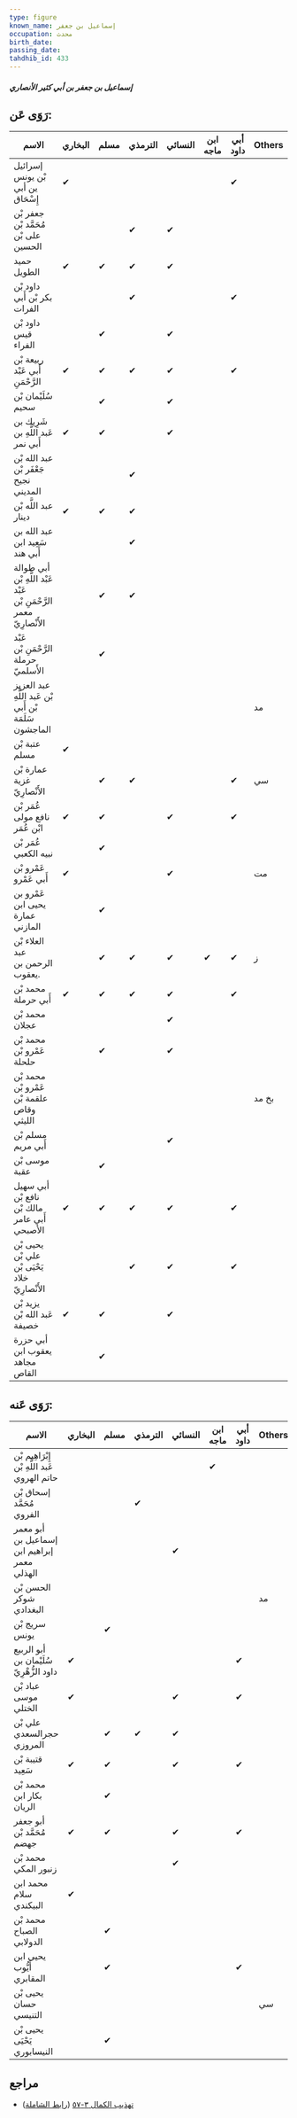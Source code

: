```yaml
---
type: figure
known_name: إسماعيل بن جعفر
occupation: محدث
birth_date:
passing_date:
tahdhib_id: 433
---
```

##### إسماعيل بن جعفر بن أبي كثير الأنصاري

## رَوَى عَن:
| الاسم                                                               | البخاري | مسلم | الترمذي | النسائي | ابن ماجه | أبي داود | Others |
| ------------------------------------------------------------------- | ------- | ---- | ------- | ------- | -------- | -------- | ------ |
| إسرائيل بْن يونس ين أبي إِسْحَاق                                    | ✔       |      |         |         |          | ✔        |        |
| جعفر بْن مُحَمَّد بْن على بْن الحسين                                |         |      | ✔       | ✔       |          |          |        |
| حميد الطويل                                                         | ✔       | ✔    | ✔       | ✔       |          |          |        |
| داود بْن بكر بْن أَبي الفرات                                        |         |      | ✔       |         |          | ✔        |        |
| داود بْن قيس الفراء                                                 |         | ✔    |         | ✔       |          |          |        |
| ربيعة بْن أَبي عَبْد الرَّحْمَنِ                                    | ✔       | ✔    | ✔       | ✔       |          | ✔        |        |
| سُلَيْمان بْن سحيم                                                  |         | ✔    |         | ✔       |          |          |        |
| شَرِيك بن عَبد اللَّهِ بن أَبي نمر                                  | ✔       | ✔    |         | ✔       |          |          |        |
| عبد الله بْن جَعْفَر بْن نجيح المديني                               |         |      | ✔       |         |          |          |        |
| عبد اللَّه بْن دينار                                                | ✔       | ✔    | ✔       |         |          |          |        |
| عبد الله بن سَعِيد ابن أَبي هند                                     |         |      | ✔       |         |          |          |        |
| أبي طوالة عَبْد اللَّهِ بْن عَبْد الرَّحْمَنِ بْن معمر الأَنْصارِيّ |         | ✔    | ✔       |         |          |          |        |
| عَبْد الرَّحْمَنِ بْن حرملة الأَسلميّ                               |         | ✔    |         |         |          |          |        |
| عبد العزيز بْن عَبد اللَّهِ بْن أَبي سَلَمَة الماجشون               |         |      |         |         |          |          | مد     |
| عتبة بْن مسلم                                                       | ✔       |      |         |         |          |          |        |
| عمارة بْن غزية الأَنْصارِيّ                                         |         | ✔    | ✔       |         |          | ✔        | سي     |
| عُمَر بْن نافع مولى ابْن عُمَر                                      | ✔       | ✔    |         | ✔       |          | ✔        |        |
| عُمَر بْن نبيه الكعبي                                               |         | ✔    |         |         |          |          |        |
| عَمْرو بْن أَبي عَمْرو                                              | ✔       |      |         | ✔       |          |          | مت     |
| عَمْرو بن يحيى ابن عمارة المازني                                    |         | ✔    |         |         |          |          |        |
| العلاء بْن عبد الرحمن بن يعقوب.                                     |         | ✔    | ✔       | ✔       | ✔        | ✔        | ز      |
| محمد بْن أَبي حرملة                                                 | ✔       | ✔    | ✔       | ✔       |          | ✔        |        |
| محمد بْن عجلان                                                      |         |      |         | ✔       |          |          |        |
| محمد بْن عَمْرو بْن حلحلة                                           |         | ✔    |         | ✔       |          |          |        |
| محمد بْن عَمْرو بْن علقمة بْن وقاص الليثي                           |         |      |         |         |          |          | بخ مد  |
| مسلم بْن أَبي مريم                                                  |         |      |         | ✔       |          |          |        |
| موسى بْن عقبة                                                       |         | ✔    |         |         |          |          |        |
| أبي سهيل نافع بْن مالك بْن أَبي عامر الأصبحي                        | ✔       | ✔    | ✔       | ✔       |          | ✔        |        |
| يحيى بْن علي بْن يَحْيَى بْن خلاد الأَنْصارِيّ                      |         |      | ✔       | ✔       |          | ✔        |        |
| يزيد بْن عَبد الله بْن خصيفة                                        | ✔       | ✔    |         | ✔       |          |          |        |
| أبي حزرة يعقوب ابن مجاهد القاص                                      |         | ✔    |         |         |          |          |        |
## رَوَى عَنه:
| الاسم                                        | البخاري | مسلم | الترمذي | النسائي | ابن ماجه | أبي داود | Others |
| -------------------------------------------- | ------- | ---- | ------- | ------- | -------- | -------- | ------ |
| إِبْرَاهِيم بْن عَبد اللَّهِ بْن حاتم الهروي |         |      |         |         | ✔        |          |        |
| إسحاق بْن مُحَمَّد الفروي                    |         |      | ✔       |         |          |          |        |
| أبو معمر إسماعيل بن إبراهيم ابن معمر الهذلي  |         |      |         | ✔       |          |          |        |
| الحسن بْن شوكر البغدادي                      |         |      |         |         |          |          | مد     |
| سريج بْن يونس                                |         | ✔    |         |         |          |          |        |
| أبو الربيع سُلَيْمان بن داود الزُّهْرِيّ     | ✔       |      |         |         |          | ✔        |        |
| عباد بْن موسى الختلي                         | ✔       |      |         | ✔       |          | ✔        |        |
| علي بْن حجرالسعدي المروزي                    |         | ✔    | ✔       | ✔       |          |          |        |
| قتيبة بْن سَعِيد                             | ✔       | ✔    |         | ✔       |          | ✔        |        |
| محمد بْن بكار ابن الريان                     |         | ✔    |         |         |          |          |        |
| أبو جعفر مُحَمَّد بْن جهضم                   | ✔       | ✔    |         | ✔       |          | ✔        |        |
| محمد بْن زنبور المكي                         |         |      |         | ✔       |          |          |        |
| محمد ابن سلام البيكندي                       | ✔       |      |         |         |          |          |        |
| محمد بْن الصباح الدولابي                     |         | ✔    |         |         |          |          |        |
| يحيى ابن أَيُّوب المقابري                    |         | ✔    |         |         |          | ✔        |        |
| يحيى بْن حسان التنيسي                        |         |      |         |         |          |          | سي     |
| يحيى بْن يَحْيَى النيسابوري                  |         | ✔    |         |         |          |          |        |
## مراجع
- [تهذيب الكمال ٣-٥٧](obsidian://open?vault=Tahdhib-al-Kamal&file=Figures/٤٣٣-إسماعيل%20بن%20جعفر%20بن%20أبي%20كثير%20الأنصاري) ([رابط الشاملة](https://shamela.ws/book/3722/1071))